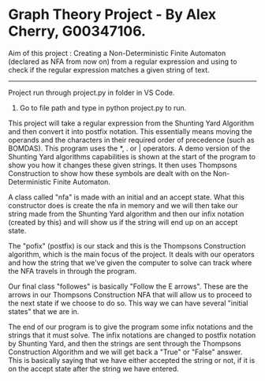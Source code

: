 # Graph Theory Project - By Alex Cherry, G00347106.

Aim of this project : Creating a Non-Deterministic Finite Automaton (declared as NFA from now on) from a regular expression 
and using to check if the regular expression matches a given string of text.

---------------------------------------------------

Project run through project.py in folder in VS Code.

1. Go to file path and type in python project.py to run.

This project will take a regular expression from the Shunting Yard Algorithm and
then convert it into postfix notation. This essentially means moving the operands 
and the characters in their required order of precedence (such as BOMDAS). This 
program uses the *, . or | operators. A demo version of the Shunting Yard 
algorithms capabilities is shown at the start of the program to show you how it 
changes these given strings. It then uses Thompsons Construction to show how these 
symbols are dealt with on the Non-Deterministic Finite Automaton.

A class called "nfa" is made with an initial and an accept state. What this 
constructor does is create the nfa in memory and we will then take our string made 
from the Shunting Yard algorithm and then our infix notation (created by this) and 
will show us if the string will end up on an accept state.

The "pofix" (postfix) is our stack and this is the Thompsons Construction algorithm, 
which is the main focus of the project. It deals with our operators and how the 
string that we've given the computer to solve can track where the NFA travels in 
through the program.

Our final class "followes" is basically "Follow the E arrows". These are the arrows 
in our Thompsons Construction NFA that will allow us to proceed to the next state 
if we choose to do so. This way we can have several "initial states" that we are in.

The end of our program is to give the program some infix notations and the strings 
that it must solve. The infix notations are changed to postfix notation by Shunting 
Yard, and then the strings are sent through the Thompsons Construction Algorithm 
and we will get back a "True" or "False" answer. This is basically saying that we 
have either accepted the string or not, if it is on the accept state after the 
string we have entered.


